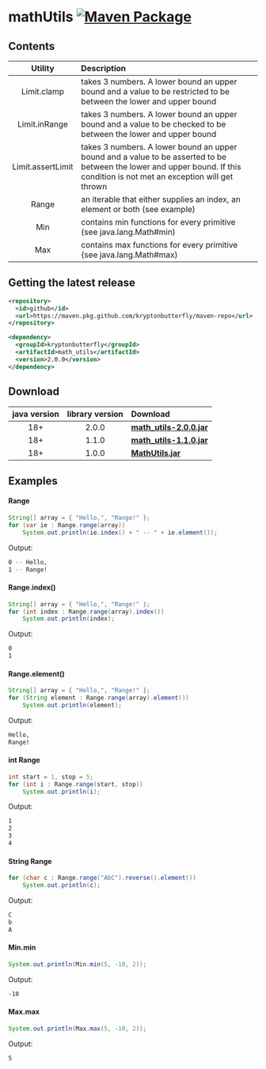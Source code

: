 # mathUtils [![Maven Package](https://github.com/kryptonbutterfly/mathUtils/actions/workflows/maven-publish.yml/badge.svg)](https://github.com/kryptonbutterfly/mathUtils/actions/workflows/maven-publish.yml)

## Contents

Utility           | Description
:---------------: | :----------
Limit.clamp       | takes 3 numbers. A lower bound an upper bound and a value to be restricted to be between the lower and upper bound
Limit.inRange     | takes 3 numbers. A lower bound an upper bound and a value to be checked to be between the lower and upper bound
Limit.assertLimit | takes 3 numbers. A lower bound an upper bound and a value to be asserted to be between the lower and upper bound. If this condition is not met an exception will get thrown
Range   | an iterable that either supplies an index, an element or both (see example)
Min     | contains min functions for every primitive (see java.lang.Math#min)
Max     | contains max functions for every primitive (see java.lang.Math#max)

## Getting the latest release

```xml
<repository>
  <id>github</id>
  <url>https://maven.pkg.github.com/kryptonbutterfly/maven-repo</url>
</repository>
```

```xml
<dependency>
  <groupId>kryptonbutterfly</groupId>
  <artifactId>math_utils</artifactId>
  <version>2.0.0</version>
</dependency>
```

## Download

java version | library version | Download
:----------: | :-------------: | :-------
18+          | 2.0.0           | [**math_utils-2.0.0.jar**](https://github-registry-files.githubusercontent.com/731108692/9a730e80-b64e-11ee-8b97-bfec54dcfa3c?X-Amz-Algorithm=AWS4-HMAC-SHA256&X-Amz-Credential=AKIAVCODYLSA53PQK4ZA%2F20240118%2Fus-east-1%2Fs3%2Faws4_request&X-Amz-Date=20240118T211359Z&X-Amz-Expires=300&X-Amz-Signature=17114c480a45c11304243cac13aa23d089732674bae44fdb1222f3cbf0781aba&X-Amz-SignedHeaders=host&actor_id=0&key_id=0&repo_id=731108692&response-content-disposition=filename%3Dmath_utils-2.0.0.jar&response-content-type=application%2Foctet-stream)
18+          | 1.1.0           | [**math_utils-1.1.0.jar**](https://github-registry-files.githubusercontent.com/731108692/1d98cb80-a59f-11ee-9d01-4b7c029b5d47?X-Amz-Algorithm=AWS4-HMAC-SHA256&X-Amz-Credential=AKIAIWNJYAX4CSVEH53A%2F20231228%2Fus-east-1%2Fs3%2Faws4_request&X-Amz-Date=20231228T153553Z&X-Amz-Expires=300&X-Amz-Signature=d6816090c74473726c78e3778509ef60c9a8c703937cf1bbf9ac6a0ccff2f41d&X-Amz-SignedHeaders=host&actor_id=0&key_id=0&repo_id=731108692&response-content-disposition=filename%3Dmath_utils-1.1.0.jar&response-content-type=application%2Foctet-stream)
18+          | 1.0.0           | [**MathUtils.jar**](https://github.com/kryptonbutterfly/mathUtils/releases/download/v1.0.0/MathUtils.jar)

## Examples
#### Range
```java
String[] array = { "Hello,", "Range!" };
for (var ie : Range.range(array))
    System.out.println(ie.index() + " -- " + ie.element());
```
Output:
```bash
0 -- Hello,
1 -- Range!
```
#### Range.index()
```java
String[] array = { "Hello,", "Range!" };
for (int index : Range.range(array).index())
    System.out.println(index);
```
Output:
```bash
0
1
```
#### Range.element()
```java
String[] array = { "Hello,", "Range!" };
for (String element : Range.range(array).element())
    System.out.println(element);
```
Output:
```bash
Hello,
Range!
```
#### int Range
```java
int start = 1, stop = 5;
for (int i : Range.range(start, stop))
    System.out.println(i);
```
Output:
```bash
1
2
3
4
```
#### String Range
```java
for (char c : Range.range("AbC").reverse().element())
    System.out.println(c);
```
Output:
```bash
C
b
A
```
#### Min.min
```java
System.out.println(Min.min(5, -10, 2));
```
Output:
```bash
-10
```
#### Max.max
```java
System.out.println(Max.max(5, -10, 2));
```
Output:
```bash
5
```